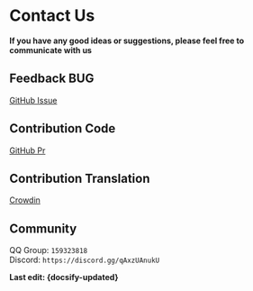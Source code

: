 # Contact Us
**If you have any good ideas or suggestions, please feel free to communicate with us**

## Feedback BUG
[GitHub Issue](https://github.com/DongShaoNB/BedrockPlayerSupport/issues)
## Contribution Code
[GitHub Pr](https://github.com/DongShaoNB/BedrockPlayerSupport/pulls)
## Contribution Translation
[Crowdin](https://crowdin.com/project/mcbps)
## Community
QQ Group: `159323818`  
Discord: `https://discord.gg/qAxzUAnukU`

**Last edit: {docsify-updated}**